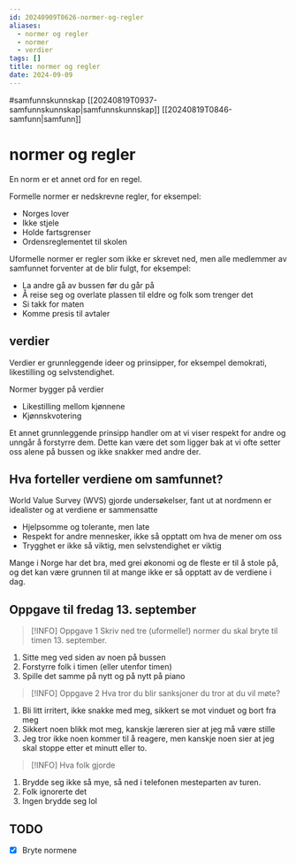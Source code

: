 ```yaml
---
id: 20240909T0626-normer-og-regler
aliases:
  - normer og regler
  - normer
  - verdier
tags: []
title: normer og regler
date: 2024-09-09
---
```


#samfunnskunnskap [[20240819T0937-samfunnskunnskap|samfunnskunnskap]] [[20240819T0846-samfunn|samfunn]]

# normer og regler

En norm er et annet ord for en regel.

Formelle normer er nedskrevne regler, for eksempel:

- Norges lover
- Ikke stjele
- Holde fartsgrenser
- Ordensreglementet til skolen

Uformelle normer er regler som ikke er skrevet ned, men alle medlemmer av samfunnet forventer at de blir fulgt, for eksempel:

- La andre gå av bussen før du går på
- Å reise seg og overlate plassen til eldre og folk som trenger det
- Si takk for maten
- Komme presis til avtaler

## verdier

Verdier er grunnleggende ideer og prinsipper, for eksempel demokrati, likestilling og selvstendighet.

Normer bygger på verdier

- Likestilling mellom kjønnene
- Kjønnskvotering

Et annet grunnleggende prinsipp handler om at vi viser respekt for andre og unngår å forstyrre dem. Dette kan være det som ligger bak at vi ofte setter oss alene på bussen og ikke snakker med andre der.

## Hva forteller verdiene om samfunnet?

World Value Survey (WVS) gjorde undersøkelser, fant ut at nordmenn er idealister og at verdiene er sammensatte

- Hjelpsomme og tolerante, men late
- Respekt for andre mennesker, ikke så opptatt om hva de mener om oss
- Trygghet er ikke så viktig, men selvstendighet er viktig

Mange i Norge har det bra, med grei økonomi og de fleste er til å stole på, og det kan være grunnen til at mange ikke er så opptatt av de verdiene i dag.

## Oppgave til fredag 13. september

> [!INFO] Oppgave 1
> Skriv ned tre (uformelle!) normer du skal bryte til timen 13. september.

1. Sitte meg ved siden av noen på bussen
2. Forstyrre folk i timen (eller utenfor timen)
3. Spille det samme på nytt og på nytt på piano

> [!INFO] Oppgave 2
> Hva tror du blir sanksjoner du tror at du vil møte?

1. Bli litt irritert, ikke snakke med meg, sikkert se mot vinduet og bort fra meg
2. Sikkert noen blikk mot meg, kanskje læreren sier at jeg må være stille
3. Jeg tror ikke noen kommer til å reagere, men kanskje noen sier at jeg skal stoppe etter et minutt eller to.

> [!INFO] Hva folk gjorde

1. Brydde seg ikke så mye, så ned i telefonen mesteparten av turen.
2. Folk ignorerte det
3. Ingen brydde seg lol

## TODO

- [x] Bryte normene
